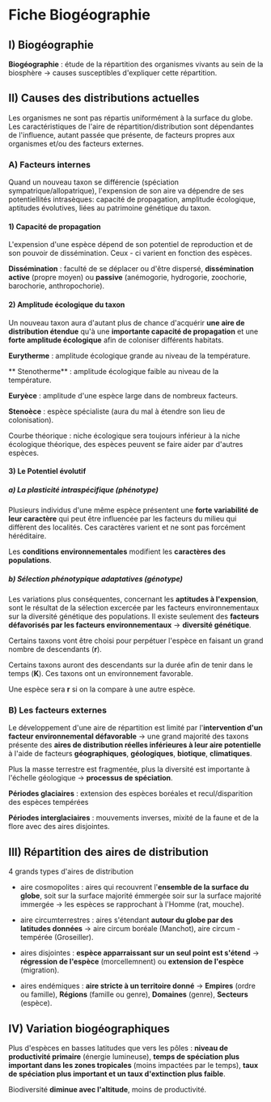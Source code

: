# Fiche Biogéographie

## I) Biogéographie

**Biogéographie** : étude de la répartition des organismes vivants au sein de la biosphère -> causes susceptibles d'expliquer cette répartition.

## II) Causes des distributions actuelles

Les organismes ne sont pas répartis uniformément à la surface du globe. Les caractéristiques de l'aire de répartition/distribution sont dépendantes de l'influence, autant passée que présente, de facteurs propres aux organismes et/ou des facteurs externes.

### A) Facteurs internes

Quand un nouveau taxon se différencie (spéciation sympatrique/allopatrique), l'expension de son aire va dépendre de ses potentiellités intrasèques: capacité de propagation, amplitude écologique, aptitudes évolutives, liées au patrimoine génétique du taxon.

#### 1) Capacité de propagation

L'expension d'une espèce dépend de son potentiel de reproduction et de son pouvoir de dissémination. Ceux - ci varient en fonction des espèces.

**Dissémination** : faculté de se déplacer ou d'être dispersé, **dissémination active** (propre moyen) ou **passive** (anémogorie, hydrogorie, zoochorie, barochorie, anthropochorie). 

#### 2) Amplitude écologique du taxon

Un nouveau taxon aura d'autant plus de chance d'acquérir **une aire de distribution étendue** qu'à une **importante capacité de propagation** et une **forte amplitude écologique** afin de coloniser différents habitats.

**Eurytherme** : amplitude écologique grande au niveau de la température.

** Stenotherme** : amplitude écologique faible au niveau de la température.

**Euryèce** : amplitude d'une espèce large dans de nombreux facteurs.

**Stenoèce** : espèce spécialiste (aura du mal à étendre son lieu de colonisation).

Courbe théorique : niche écologique sera toujours inférieur à la niche écologique théorique, des espèces peuvent se faire aider par d'autres espèces.

#### 3) Le Potentiel évolutif

##### a) La plasticité intraspécifique (phénotype)

Plusieurs individus d'une même espèce présentent une **forte variabilité de leur caractère** qui peut être influencée par les facteurs du milieu qui diffèrent des localités. Ces caractères varient et ne sont pas forcément héréditaire.

Les **conditions environnementales** modifient les **caractères des populations**.

##### b) Sélection phénotypique adaptatives (génotype)

Les variations plus conséquentes, concernant les **aptitudes à l'expension**, sont le résultat de la sélection excercée par les facteurs environnementaux sur la diversité génétique des populations. Il existe seulement des **facteurs défavorisés par les facteurs environnementaux** -> **diversité génétique**.

Certains taxons vont être choisi pour perpétuer l'espèce en faisant un grand nombre de descendants (**r**). 

Certains taxons auront des descendants sur la durée afin de tenir dans le temps (**K**). Ces taxons ont un environnement favorable. 

Une espèce sera **r** si on la compare à une autre espèce.

### B) Les facteurs externes

Le développement d'une aire de répartition est limité par l'**intervention d'un facteur environnemental défavorable** -> une grand majorité des taxons présente des **aires de distribution réelles inférieures à leur aire potentielle** à l'aide de facteurs **géographiques**, **géologiques**, **biotique**, **climatiques**.

Plus la masse terrestre est fragmentée, plus la diversité est importante à l'échelle géologique -> **processus de spéciation**.

**Périodes glaciaires** : extension des espèces boréales et recul/disparition des espèces tempérées

**Périodes interglaciaires** : mouvements inverses, mixité de la faune et de la flore avec des aires disjointes.

## III) Répartition des aires de distribution

4 grands types d'aires de distribution

* aire cosmopolites : aires qui recouvrent l'**ensemble de la surface du globe**, soit sur la surface majorité émmergée soir sur la surface majorité immergée -> les espèces se rapprochant à l'Homme (rat, mouche).

* aire circumterrestres : aires s'étendant **autour du globe par des latitudes données** -> aire circum boréale (Manchot), aire circum - tempérée (Groseiller).
 
* aires disjointes : **espèce apparraissant sur un seul point est s'étend** -> **régression de l'espèce** (morcellemnent) ou **extension de l'espèce** (migration).

* aires endémiques : **aire stricte à un territoire donné** -> **Empires** (ordre ou famille), **Régions** (famille ou genre), **Domaines** (genre), **Secteurs** (espèce).

## IV) Variation biogéographiques

Plus d'espèces en basses latitudes que vers les pôles : **niveau de productivité primaire** (énergie lumineuse), **temps de spéciation plus important dans les zones tropicales** (moins impactées par le temps), **taux de spéciation plus important et un taux d'extinction plus faible**.

Biodiversité **diminue avec l'altitude**, moins de productivité.